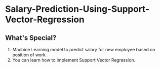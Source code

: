 # Salary-Prediction-Using-Support-Vector-Regression
## What's Special?
  1. Machine Learning model to predict salary for new employee based on position of work.
  2. You can learn how to implement Support Vector Regression.
